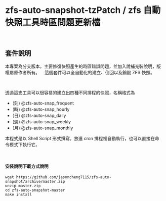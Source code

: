 # zfs-auto-snapshot-tzPatch / zfs 自動快照工具時區問題更新檔

&nbsp;&nbsp;
## 套件說明
  
本專案為分支版本，主要修復快照產生的時區錯誤問題，並加入說補充裝說明，版權屬原作者所有。
&nbsp;&nbsp;
這個套件可以全自動化的建立、倒回以及銷毀 ZFS 快照。

&nbsp;&nbsp;
&nbsp;&nbsp;

透過這支工具可以很容易的建立出四種不同排程的快照，名稱格式為 
- (刻) @zfs-auto-snap_frequent 
- (時) @zfs-auto-snap_hourly 
- (日) @zfs-auto-snap_daily 
- (週) @zfs-auto-snap_weekly 
- (月) @zfs-auto-snap_monthly 


本程式是以 Shell Script 形式撰寫，放進 cron 排程裡自動執行，也可以直接在命令模式下執行它。

&nbsp;&nbsp;
&nbsp;&nbsp;


#### 安裝說明下載方式說明

    wget https://github.com/jasoncheng7115/zfs-auto-snapshot/archive/master.zip
    unzip master.zip
    cd zfs-auto-snapshot-master
    make install
